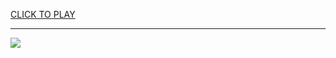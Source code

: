 
<a href="https://premium76.site?title=unblocked_game_g+&ref=13M">CLICK TO PLAY</a></h3>
<hr>

<a href="https://premium76.site?title=unblocked_game_g+&ref=13M"><img src="https://clearcache.store/games.png"></a>


